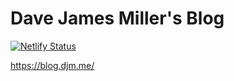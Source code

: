 # Dave James Miller's Blog

[![Netlify Status](https://api.netlify.com/api/v1/badges/31d7f8a1-1c75-4d4f-85b4-a64bec6aa176/deploy-status)](https://app.netlify.com/sites/djm-blog/deploys)

https://blog.djm.me/
